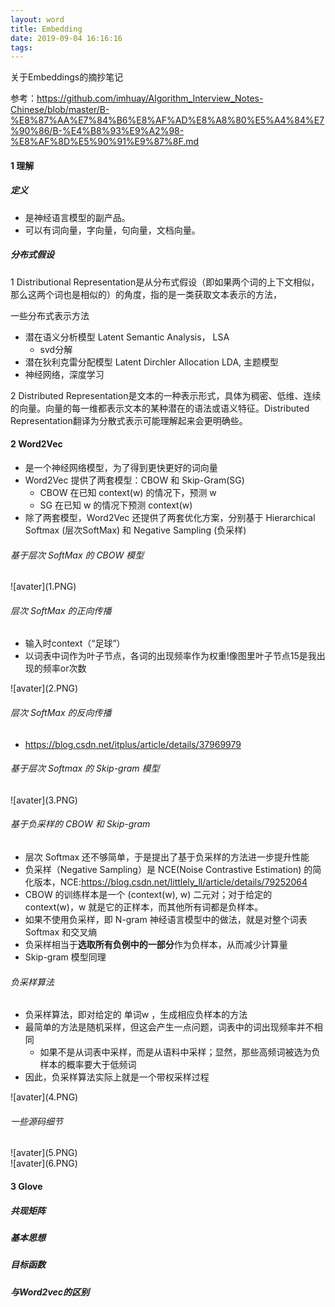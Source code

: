 ```yaml
---
layout: word
title: Embedding
date: 2019-09-04 16:16:16
tags:
---
```


关于Embeddings的摘抄笔记

<!--more-->
参考：https://github.com/imhuay/Algorithm_Interview_Notes-Chinese/blob/master/B-%E8%87%AA%E7%84%B6%E8%AF%AD%E8%A8%80%E5%A4%84%E7%90%86/B-%E4%B8%93%E9%A2%98-%E8%AF%8D%E5%90%91%E9%87%8F.md


#### 1 理解
##### 定义
- 是神经语言模型的副产品。
- 可以有词向量，字向量，句向量，文档向量。

##### 分布式假设

1 Distributional Representation是从分布式假设（即如果两个词的上下文相似，那么这两个词也是相似的）的角度，指的是一类获取文本表示的方法，

一些分布式表示方法
- 潜在语义分析模型 Latent Semantic Analysis， LSA
    - svd分解
- 潜在狄利克雷分配模型 Latent Dirchler Allocation LDA, 主题模型
- 神经网络，深度学习

2 Distributed Representation是文本的一种表示形式，具体为稠密、低维、连续的向量。向量的每一维都表示文本的某种潜在的语法或语义特征。Distributed Representation翻译为分散式表示可能理解起来会更明确些。

#### 2 Word2Vec
- 是一个神经网络模型，为了得到更快更好的词向量
- Word2Vec 提供了两套模型：CBOW 和 Skip-Gram(SG)
    - CBOW 在已知 context(w) 的情况下，预测 w
    - SG 在已知 w 的情况下预测 context(w)
- 除了两套模型，Word2Vec 还提供了两套优化方案，分别基于 Hierarchical Softmax (层次SoftMax) 和 Negative Sampling (负采样)

###### 基于层次 SoftMax 的 CBOW 模型
<div style="width: 800px; margin: auto">![avater](1.PNG)</div>

###### 层次 SoftMax 的正向传播
- 输入时context（“足球”）
- 以词表中词作为叶子节点，各词的出现频率作为权重!像图里叶子节点15是我出现的频率or次数
<div style="width: 800px; margin: auto">![avater](2.PNG)</div>

###### 层次 SoftMax 的反向传播
- https://blog.csdn.net/itplus/article/details/37969979

###### 基于层次 Softmax 的 Skip-gram 模型
<div style="width: 800px; margin: auto">![avater](3.PNG)</div>

###### 基于负采样的 CBOW 和 Skip-gram

- 层次 Softmax 还不够简单，于是提出了基于负采样的方法进一步提升性能
- 负采样（Negative Sampling）是 NCE(Noise Contrastive Estimation) 的简化版本，NCE:https://blog.csdn.net/littlely_ll/article/details/79252064
- CBOW 的训练样本是一个 (context(w), w) 二元对；对于给定的 context(w)，w 就是它的正样本，而其他所有词都是负样本。
- 如果不使用负采样，即 N-gram 神经语言模型中的做法，就是对整个词表 Softmax 和交叉熵
- 负采样相当于**选取所有负例中的一部分**作为负样本，从而减少计算量
- Skip-gram 模型同理

###### 负采样算法
- 负采样算法，即对给定的 单词w ，生成相应负样本的方法
- 最简单的方法是随机采样，但这会产生一点问题，词表中的词出现频率并不相同
    - 如果不是从词表中采样，而是从语料中采样；显然，那些高频词被选为负样本的概率要大于低频词
- 因此，负采样算法实际上就是一个带权采样过程

<div style="width: 800px; margin: auto">![avater](4.PNG)</div>

###### 一些源码细节
<div style="width: 800px; margin: auto">![avater](5.PNG)</div>

<div style="width: 800px; margin: auto">![avater](6.PNG)</div>


#### 3 Glove


##### 共现矩阵


##### 基本思想

##### 目标函数

##### 与Word2vec的区别